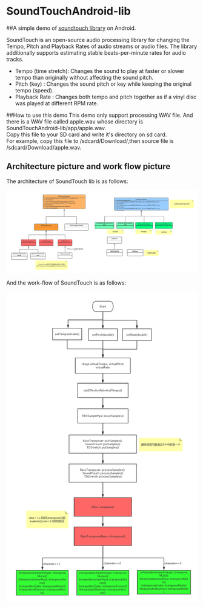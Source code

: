 # SoundTouchAndroid-lib
##A simple demo of [soundtouch library](https://www.surina.net/soundtouch/) on Android.

SoundTouch is an open-source audio processing library for changing the Tempo, Pitch and Playback Rates of audio streams or audio files.
The library additionally supports estimating stable beats-per-minute rates for audio tracks.

+ Tempo (time stretch): Changes the sound to play at faster or slower tempo than originally without affecting the sound pitch.
+ Pitch (key) : Changes the sound pitch or key while keeping the original tempo (speed).
+ Playback Rate : Changes both tempo and pitch together as if a vinyl disc was played at different RPM rate.

##How to use this demo
This demo only support processing WAV file. And there is a WAV file called apple.wav whose directory is SoundTouchAndroid-lib/app/apple.wav.  
Copy this file to your SD card and write it's directory on sd card.  
For example, copy this file to /sdcard/Download/,then source file is /sdcard/Download/apple.wav.

## Architecture picture and work flow picture
The architecture of SoundTouch lib is as follows: 
 
![SoundTouch Architecture](https://github.com/HiWong/SoundTouchAndroid-lib/blob/master/app/soundtouch_archi.png)

And the work-flow of SoundTouch is as follows:  

![SoundTouch Workflow](https://github.com/HiWong/SoundTouchAndroid-lib/blob/master/app/soundtouch_flow.png)







